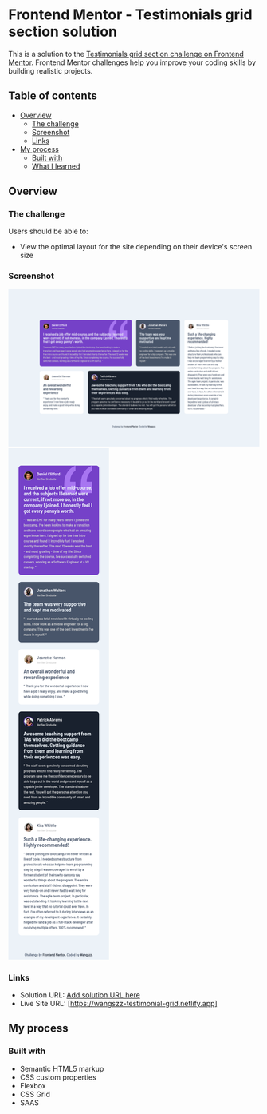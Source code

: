 # Frontend Mentor - Testimonials grid section solution

This is a solution to the [Testimonials grid section challenge on Frontend Mentor](https://www.frontendmentor.io/challenges/testimonials-grid-section-Nnw6J7Un7). Frontend Mentor challenges help you improve your coding skills by building realistic projects. 

## Table of contents

- [Overview](#overview)
  - [The challenge](#the-challenge)
  - [Screenshot](#screenshot)
  - [Links](#links)
- [My process](#my-process)
  - [Built with](#built-with)
  - [What I learned](#what-i-learned)

## Overview

### The challenge

Users should be able to:

- View the optimal layout for the site depending on their device's screen size

### Screenshot

![image](/desktop.png)
![image](/mobile.png)

### Links

- Solution URL: [Add solution URL here](https://your-solution-url.com)
- Live Site URL: [https://wangszz-testimonial-grid.netlify.app]

## My process

### Built with

- Semantic HTML5 markup
- CSS custom properties
- Flexbox
- CSS Grid
- SAAS


